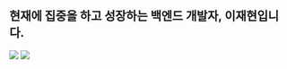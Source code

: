## 현재에 집중을 하고 성장하는 백엔드 개발자, 이재현입니다.

<img src="https://img.shields.io/badge/spring-6DB33F?style=flat-square&logo=spring&logoColor=white"/>
<img src="https://img.shields.io/badge/graphql-E10098?style=flat-square&logo=graphql&logoColor=white"/>
